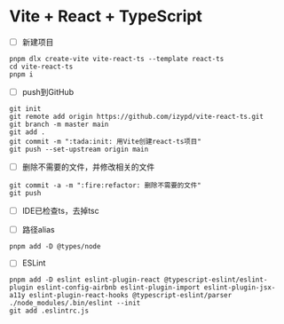 # Vite + React + TypeScript

- [ ] 新建项目

```shell
pnpm dlx create-vite vite-react-ts --template react-ts
cd vite-react-ts
pnpm i
```

- [ ] push到GitHub

```shell
git init
git remote add origin https://github.com/izypd/vite-react-ts.git
git branch -m master main
git add .
git commit -m ":tada:init: 用Vite创建react-ts项目"
git push --set-upstream origin main
```

- [ ] 删除不需要的文件，并修改相关的文件

```shell
git commit -a -m ":fire:refactor: 删除不需要的文件"
git push
```

- [ ] IDE已检查ts，去掉tsc

- [ ] 路径alias

```shell
pnpm add -D @types/node
```

- [ ] ESLint

```shell
pnpm add -D eslint eslint-plugin-react @typescript-eslint/eslint-plugin eslint-config-airbnb eslint-plugin-import eslint-plugin-jsx-a11y eslint-plugin-react-hooks @typescript-eslint/parser
./node_modules/.bin/eslint --init
git add .eslintrc.js
```

